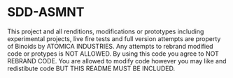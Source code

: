 # SDD-ASMNT

This project and all renditions, modifications or prototypes including experimental projects, live fire tests and full version attempts are property of Binoids by ATOMICA INDUSTRIES. Any attempts to rebrand modified code or protypes is NOT ALLOWED. By using this code you agree to NOT REBRAND CODE. You are allowed to modify code however you may like and redistibute code BUT THIS README MUST BE INCLUDED.
